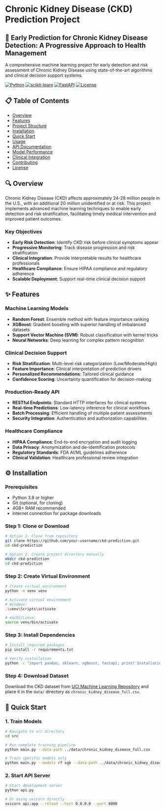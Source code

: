 # Chronic Kidney Disease (CKD) Prediction Project

## 🏥 Early Prediction for Chronic Kidney Disease Detection: A Progressive Approach to Health Management

A comprehensive machine learning project for early detection and risk assessment of Chronic Kidney Disease using state-of-the-art algorithms and clinical decision support systems.

[![Python](https://img.shields.io/badge/python-v3.8+-blue.svg)](https://www.python.org/downloads/)
[![scikit-learn](https://img.shields.io/badge/scikit--learn-1.3.0-orange.svg)](https://scikit-learn.org/)
[![FastAPI](https://img.shields.io/badge/FastAPI-0.100.0-green.svg)](https://fastapi.tiangolo.com/)
[![License](https://img.shields.io/badge/license-MIT-blue.svg)](LICENSE)

## 📋 Table of Contents

- [Overview](#overview)
- [Features](#features)
- [Project Structure](#project-structure)
- [Installation](#installation)
- [Quick Start](#quick-start)
- [Usage](#usage)
- [API Documentation](#api-documentation)
- [Model Performance](#model-performance)
- [Clinical Integration](#clinical-integration)
- [Contributing](#contributing)
- [License](#license)

## 🔍 Overview

Chronic Kidney Disease (CKD) affects approximately 24-28 million people in the U.S., with an additional 20 million unidentified or at risk. This project implements advanced machine learning techniques to enable early detection and risk stratification, facilitating timely medical intervention and improved patient outcomes.

### Key Objectives

- **Early Risk Detection**: Identify CKD risk before clinical symptoms appear
- **Progressive Monitoring**: Track disease progression and risk stratification
- **Clinical Integration**: Provide interpretable results for healthcare professionals
- **Healthcare Compliance**: Ensure HIPAA compliance and regulatory adherence
- **Scalable Deployment**: Support real-time clinical decision support

## ✨ Features

### Machine Learning Models

- **Random Forest**: Ensemble method with feature importance ranking
- **XGBoost**: Gradient boosting with superior handling of imbalanced datasets
- **Support Vector Machine (SVM)**: Robust classification with kernel tricks
- **Neural Networks**: Deep learning for complex pattern recognition

### Clinical Decision Support

- **Risk Stratification**: Multi-level risk categorization (Low/Moderate/High)
- **Feature Importance**: Clinical interpretation of prediction drivers
- **Personalized Recommendations**: Tailored clinical guidance
- **Confidence Scoring**: Uncertainty quantification for decision-making

### Production-Ready API

- **RESTful Endpoints**: Standard HTTP interfaces for clinical systems
- **Real-time Predictions**: Low-latency inference for clinical workflows
- **Batch Processing**: Efficient handling of multiple patient assessments
- **Security Integration**: Authentication and authorization capabilities

### Healthcare Compliance

- **HIPAA Compliance**: End-to-end encryption and audit logging
- **Data Privacy**: Anonymization and de-identification protocols
- **Regulatory Standards**: FDA AI/ML guidelines adherence
- **Clinical Validation**: Healthcare professional review integration

## ⚙️ Installation

### Prerequisites

- Python 3.8 or higher
- Git (optional, for cloning)
- 4GB+ RAM recommended
- Internet connection for package downloads

### Step 1: Clone or Download

```bash
# Option 1: Clone from repository
git clone https://github.com/your-username/ckd-prediction.git
cd ckd-prediction

# Option 2: Create project directory manually
mkdir ckd-prediction
cd ckd-prediction
```

### Step 2: Create Virtual Environment

```bash
# Create virtual environment
python -m venv venv

# Activate virtual environment
# Windows:
.\venv\Scripts\activate

# macOS/Linux:
source venv/bin/activate
```

### Step 3: Install Dependencies

```bash
# Install required packages
pip install -r requirements.txt

# Verify installation
python -c "import pandas, sklearn, xgboost, fastapi; print('Installation successful!')"
```

### Step 4: Download Dataset

Download the CKD dataset from [UCI Machine Learning Repository](https://archive.ics.uci.edu/ml/datasets/Chronic_Kidney_Disease) and place it in the `data/` directory as `chronic_kidney_disease_full.csv`.

## 🚀 Quick Start

### 1. Train Models

```bash
# Navigate to src directory
cd src

# Run complete training pipeline
python main.py --data-path ../data/chronic_kidney_disease_full.csv

# Train specific models only
python main.py --models rf xgb --data-path ../data/chronic_kidney_disease_full.csv
```

### 2. Start API Server

```bash
# Start development server
python api.py

# Or using uvicorn directly
uvicorn api:app --reload --host 0.0.0.0 --port 8000
```
